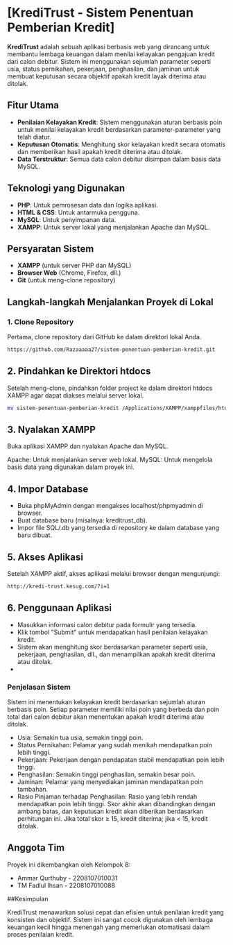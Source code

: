 # [KrediTrust - Sistem Penentuan Pemberian Kredit]

**KrediTrust** adalah sebuah aplikasi berbasis web yang dirancang untuk membantu lembaga keuangan dalam menilai kelayakan pengajuan kredit dari calon debitur. Sistem ini menggunakan sejumlah parameter seperti usia, status pernikahan, pekerjaan, penghasilan, dan jaminan untuk membuat keputusan secara objektif apakah kredit layak diterima atau ditolak.

## Fitur Utama

- **Penilaian Kelayakan Kredit**: Sistem menggunakan aturan berbasis poin untuk menilai kelayakan kredit berdasarkan parameter-parameter yang telah diatur.
- **Keputusan Otomatis**: Menghitung skor kelayakan kredit secara otomatis dan memberikan hasil apakah kredit diterima atau ditolak.
- **Data Terstruktur**: Semua data calon debitur disimpan dalam basis data MySQL.

## Teknologi yang Digunakan

- **PHP**: Untuk pemrosesan data dan logika aplikasi.
- **HTML & CSS**: Untuk antarmuka pengguna.
- **MySQL**: Untuk penyimpanan data.
- **XAMPP**: Untuk server lokal yang menjalankan Apache dan MySQL.

## Persyaratan Sistem

- **XAMPP** (untuk server PHP dan MySQL)
- **Browser Web** (Chrome, Firefox, dll.)
- **Git** (untuk meng-clone repository)

## Langkah-langkah Menjalankan Proyek di Lokal

### 1. Clone Repository

Pertama, clone repository dari GitHub ke dalam direktori lokal Anda.

```bash
https://github.com/Razaaaaa27/sistem-penentuan-pemberian-kredit.git
```

## 2. Pindahkan ke Direktori htdocs
Setelah meng-clone, pindahkan folder project ke dalam direktori htdocs XAMPP agar dapat diakses melalui server lokal.

```bash
mv sistem-penentuan-pemberian-kredit /Applications/XAMPP/xamppfiles/htdocs/KrediTrust
```

## 3. Nyalakan XAMPP
Buka aplikasi XAMPP dan nyalakan Apache dan MySQL.

Apache: Untuk menjalankan server web lokal.
MySQL: Untuk mengelola basis data yang digunakan dalam proyek ini.

## 4. Impor Database
- Buka phpMyAdmin dengan mengakses localhost/phpmyadmin di browser.
- Buat database baru (misalnya: kreditrust_db).
- Impor file SQL/.db yang tersedia di repository ke dalam database yang baru dibuat.

## 5. Akses Aplikasi
Setelah XAMPP aktif, akses aplikasi melalui browser dengan mengunjungi:

```bash 
http://kredi-trust.kesug.com/?i=1
```

## 6. Penggunaan Aplikasi
- Masukkan informasi calon debitur pada formulir yang tersedia.
- Klik tombol "Submit" untuk mendapatkan hasil penilaian kelayakan kredit.
- Sistem akan menghitung skor berdasarkan parameter seperti usia, pekerjaan, penghasilan, dll., dan menampilkan apakah kredit diterima atau ditolak.
- 
### Penjelasan Sistem

Sistem ini menentukan kelayakan kredit berdasarkan sejumlah aturan berbasis poin. Setiap parameter memiliki nilai poin yang berbeda dan poin total dari calon debitur akan menentukan apakah kredit diterima atau ditolak.

- Usia: Semakin tua usia, semakin tinggi poin.
- Status Pernikahan: Pelamar yang sudah menikah mendapatkan poin lebih tinggi.
- Pekerjaan: Pekerjaan dengan pendapatan stabil mendapatkan poin lebih tinggi.
- Penghasilan: Semakin tinggi penghasilan, semakin besar poin.
- Jaminan: Pelamar yang menyediakan jaminan mendapatkan poin tambahan.
- Rasio Pinjaman terhadap Penghasilan: Rasio yang lebih rendah mendapatkan poin lebih tinggi.
Skor akhir akan dibandingkan dengan ambang batas, dan keputusan kredit akan diberikan berdasarkan perhitungan ini. Jika total skor ≥ 15, kredit diterima; jika < 15, kredit ditolak.

## Anggota Tim

Proyek ini dikembangkan oleh Kelompok 8:

- Ammar Qurthuby - 2208107010031
- TM Fadlul Ihsan - 2208107010088

##Kesimpulan

KrediTrust menawarkan solusi cepat dan efisien untuk penilaian kredit yang konsisten dan objektif. Sistem ini sangat cocok digunakan oleh lembaga keuangan kecil hingga menengah yang memerlukan otomatisasi dalam proses penilaian kredit.

